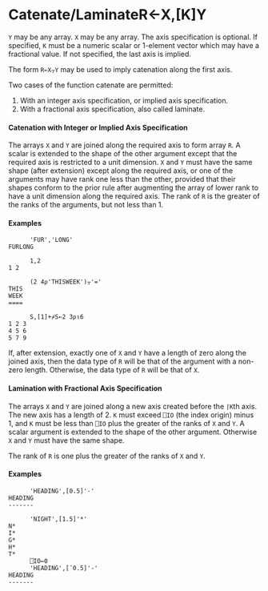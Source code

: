 




<h1 class="heading"><span class="name">Catenate/Laminate</span><span class="command">R←X,[K]Y</span></h1>

`Y` may be any array.  `X` may be any array.  The axis specification is optional.  If specified, `K` must be a numeric scalar or 1-element vector which may have a fractional value.  If not specified, the last axis is implied.


The form `R←X⍪Y` may be used to imply catenation along the first axis.


Two cases of the function catenate  are permitted:

1. With an integer axis specification, or implied axis specification.
2. With a fractional axis specification, also called laminate. 

#### Catenation with Integer or Implied Axis Specification


The arrays `X` and `Y` are joined along the required axis to form array `R`.  A scalar is extended to the shape of the other argument except that the required axis is restricted to a unit dimension.  `X` and `Y` must have the same shape (after extension) except along the required axis, or one of the arguments may have rank one less than the other, provided that their shapes conform to the prior rule after augmenting the array of lower rank to have a unit dimension along the required axis. The rank of `R` is the greater of the ranks of the arguments, but not less than 1.

#### Examples
```apl
      'FUR','LONG'
FURLONG
 
      1,2
1 2
 
      (2 4⍴'THISWEEK')⍪'='
THIS
WEEK
====
 
      S,[1]+⌿S←2 3⍴⍳6
1 2 3
4 5 6
5 7 9
```


If, after extension, exactly one of `X` and `Y` have a length of zero along the joined axis, then the data type of `R` will be that of the argument with a non-zero length. Otherwise, the data type of `R` will be that of `X`.

#### Lamination with Fractional Axis Specification


The arrays `X` and `Y` are joined along a new axis created before the `⌈K`th axis.  The new axis has a length of 2.  `K` must exceed `⎕IO` (the index origin) minus 1, and `K` must be less than `⎕IO` plus the greater of the ranks of `X` and `Y`.  A scalar  argument is extended to the shape of the other argument.  Otherwise `X` and `Y` must have the same shape.


The rank of `R` is one plus the greater of the ranks of `X` and `Y`.

#### Examples
```apl
      'HEADING',[0.5]'-'
HEADING
-------
 
      'NIGHT',[1.5]'*'
N*
I*
G*
H*
T* 
      ⎕IO←0
      'HEADING',[¯0.5]'-'
HEADING
-------
```


